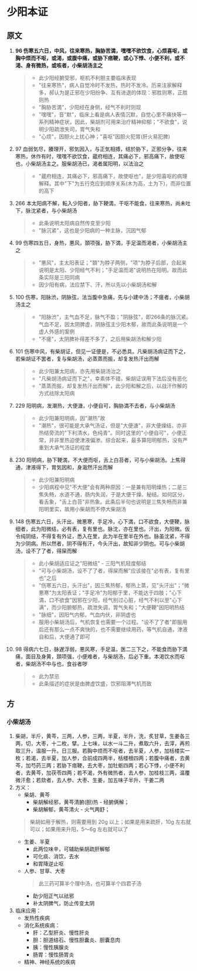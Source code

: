 # 少阳本证
## 原文
1. <strong>96 伤寒五六日，中风，往来寒热，胸胁苦満，嘿嘿不欲饮食，心烦喜呕，或胸中烦而不呕，或渇，或腹中痛，或胁下痞鞕，或心下悸、小便不利，或不渇、身有微热，或咳者，小柴胡汤主之</strong>
    > * 此少阳经腑受邪，枢机不利胆主要临床表现
    > * "往来寒热"，病人自觉冷时不发热，热时不发冷。历来注家解释多，郝认为是正邪在少阳纷争、互有进退的体现：邪胜则寒，正胜则热
    > * "胸胁苦満"，少阳经在身侧，经气不利时则现
    > * "嘿嘿"，音"默"，临床上看是病人表情沉默，自觉心里不痛快等一系列精神症状，因此，柴胡剂可用来治疗精神抑郁；"不欲食"，说明少阳疏泄失司，胃气失和
    > * "心烦"，因胆火上扰心神；"喜呕"因胆火犯胃(肝火易犯脾)
2. 97 血弱気尽，腠理开，邪気因入，与正気相搏，结於胁下，正邪分争，往来寒热，休作有时，嘿嘿不欲饮食，蔵府相连，其痛必下，邪高痛下，故使呕也，小柴胡汤主之。服柴胡汤已，渇者属阳明，以法治之
    > * "蔵府相连，其痛必下，邪高痛下，故使呕也"，是少阳喜呕的病理解释。其中"下"为五行克应到顺序关系(木为高，土为下)，而非位置的高下
3. 266 本太阳病不解，転入少阳者，胁下鞕満，干呕不能食，往来寒热，尚未吐下，脉沈紧者，与小柴胡汤
    > * 此条说明太阳病自然传变至少阳
    > * "脉沉紧"，这也是少阳病的一种主脉，沉因气郁
4. 99 伤寒四五日，身热，悪风，頚项强，胁下満，手足温而渇者，小柴胡汤主之
    > * "悪风"，主太阳表证；"頚"为脖子两侧，"项"为脖子后部，合起来说明是太阳、少阳经气不利；"手足温而渇"说明热在阳明。故而此条实际是三阳同病
    > * 因少阳有病，法应禁下、汗，所以先以小柴胡汤和解
5. 100 伤寒，阳脉渋，阴脉弦，法当腹中急痛，先与小建中汤；不瘥者，小柴胡汤主之
    > * "阳脉渋"，主气血不足，脉气不盈；"阴脉弦"，即266条的脉沉紧。气血不足，因太阴脾虚，阴脉弦主少阳木郁，故而此条说明是一个虚人外感的案例
    > * "不瘥"，太阴脾补得差不多了，之后用柴胡汤和解少阳
6. 101 伤寒中风，有柴胡证，但见一证便是，不必悉具。凡柴胡汤病证而下之，若柴胡证不罢者，复与柴胡汤，必蒸蒸而振，却复发热汗出而解
    > * 此少阳兼太阳病，亦先用柴胡汤治之
    > * "凡柴胡汤病证而下之"，幸素体不错，柴胡证误用下法后没有恶化
    > * "蒸蒸而振，却复发热汗出而解"，此少阳和解之后，以战汗作解的方式祛除太阳病
7. 229 阳明病，发潮热，大便溏，小便自可，胸胁満不去者，与小柴胡汤
    > * 此少阳兼阳明病，因"潮热"故
    > * "潮热"，很可能是大承气汤证，但是"大便溏"，非大便燥结，亦非热结旁流的"下利清水，色纯青"。同时这里的"小便自可"，小便正常，并非里热迫使津液偏渗。综合起来，最多算阳明郁热，没有严重到大承气汤证的程度
8. 230 阳明病，胁下鞕満，不大便而呕，舌上白苔者，可与小柴胡汤。上焦得通，津液得下，胃気因和，身濈然汗出而解
    > * 此少阳兼阳明病
    > * 少阳病程中见"不大便"会有两种原因：一是兼有阳明燥热；二是三焦失畅，水道不通，肠内失润，于是大便干燥、秘结。如何区分，看舌象，"舌上白苔"非热象。此条后半句也说明是三焦失畅而非兼阳明里实，故用小柴胡而不停大柴胡汤
9. 148 伤寒五六日，头汗出，微悪寒，手足冷，心下満，口不欲食，大便鞕，脉细者，此为阳微结，必有表，复有里也。脉沈，亦在里也。汗出，为阳微。仮令纯阴结，不得复有外证，悉入在里，此为半在里半在外也。脉虽沈紧，不得为少阴病。所以然者，阴不得有汗，今头汗出，故知非少阴也。可与小柴胡汤，设不了了者，得屎而解
    > * 此小柴胡适应证之"阳微结" - 三阳气机轻度郁结
    > * "可与小柴胡汤，设不了了者，得屎而解"应该接在"必有表，复有里也"之后
    > * "伤寒五六日，头汗出"，因三焦热郁，郁热上蒸，见"头汗出"；"微悪寒"为太阳表证；"手足冷"为阳郁于里，不能达于四肢；"心下満，口不欲食"因邪在少阳，经气别过心脏，经气不利以至"心下满"，而少阳腑郁热，疏泄失调，胃气失和；"大便鞕"因阳明热结
    > * "脉细"，因阳气内郁，气血内伏，非阴虚也
    > * 服用小柴胡汤后，气机恢复也需要一个过程。"设不了了者"即服用后还有那么一点不爽快的，也不需要继续用药，等气机自通，津液自和后，大便通了即可
10. 98 得病六七日，脉遅浮弱，悪风寒，手足温，医二三下之，不能食而胁下満痛，面目及身黄，頚项强，小便难者，与柴胡汤，后必下重。本渇饮水而呕者，柴胡汤不中与也，食谷者哕
    > * 此为禁忌
    > * 此条描述的症状是由脾虚饮盛，饮邪阻滞气机而致

## 方
### 小柴胡汤
1. 柴胡，半斤，黄芩，三两，人参，三两，半夏，半升，洗，炙甘草，生姜各三两，切，大枣，十二枚，擘。上七味，以水一斗二升，煮取六升，去滓，再煎取三升，温服一升。日三服。若胸中烦而不呕者，去半夏，人参，加栝楼实一枚；若渴，去半夏，加人参，合前成四两半，栝楼根四两；若腹中痛者，去黄芩，加芍药三两；若胁下痞鞕，去大枣，加牡蛎四两；若心下悸，小便不利者，去黄芩，加茯苓四两；若不渴，外有微热者，去人参，加桂枝三两，温覆微汗愈；若欬者，去人参、大枣、生姜，加五味子半升、干姜二两
2. 方义：
    * 柴胡、黄芩
        * 柴胡解经邪，黄芩清腑(胆)热 - 经腑俩解；
        * 柴胡解郁，黄芩清火 - 火气两舒；
    > 柴胡如用于解热，则需要用到 20g 以上；如果是用来疏肝，10g 左右就可以；如果用来升阳，5～6g 左右就可以了
    * 生姜、半夏
        * 此两位味辛，可辅助柴胡疏肝解郁
        * 可化痰、消饮，去水
        * 和胃降逆止呕
    * 人参、甘草、大枣
        > 此三药可算半个理中汤，也可算半个四君子汤
        * 助少阳正气以祛邪
        * 补太阴脾气，防止传变太阴
3. 临床应用：
    * 发热性疾病
    * 消化系统疾病：
        * 肝：乙型肝炎、慢性肝炎
        * 胆：胆道结石、慢性胆囊炎、胆囊息肉
        * 胰：慢性胰腺炎
        * 肠胃：慢性肠胃炎
    * 精神、神经系统的疾病

